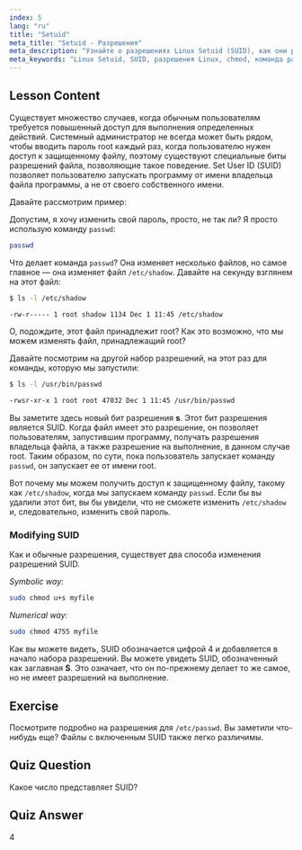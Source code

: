 ```yaml
---
index: 5
lang: "ru"
title: "Setuid"
meta_title: "Setuid - Разрешения"
meta_description: "Узнайте о разрешениях Linux Setuid (SUID), как они работают и как их изменять. Поймите SUID для безопасного доступа к файлам в Linux."
meta_keywords: "Linux Setuid, SUID, разрешения Linux, chmod, команда passwd, безопасность Linux, Linux для начинающих, учебник по Linux"
---
```


## Lesson Content

Существует множество случаев, когда обычным пользователям требуется повышенный доступ для выполнения определенных действий. Системный администратор не всегда может быть рядом, чтобы вводить пароль root каждый раз, когда пользователю нужен доступ к защищенному файлу, поэтому существуют специальные биты разрешений файла, позволяющие такое поведение. Set User ID (SUID) позволяет пользователю запускать программу от имени владельца файла программы, а не от своего собственного имени.

Давайте рассмотрим пример:

Допустим, я хочу изменить свой пароль, просто, не так ли? Я просто использую команду `passwd`:

```bash
passwd
```

Что делает команда `passwd`? Она изменяет несколько файлов, но самое главное — она изменяет файл `/etc/shadow`. Давайте на секунду взглянем на этот файл:

```bash
$ ls -l /etc/shadow

-rw-r----- 1 root shadow 1134 Dec 1 11:45 /etc/shadow
```

О, подождите, этот файл принадлежит root? Как это возможно, что мы можем изменять файл, принадлежащий root?

Давайте посмотрим на другой набор разрешений, на этот раз для команды, которую мы запустили:

```bash
$ ls -l /usr/bin/passwd

-rwsr-xr-x 1 root root 47032 Dec 1 11:45 /usr/bin/passwd
```

Вы заметите здесь новый бит разрешения **s**. Этот бит разрешения является SUID. Когда файл имеет это разрешение, он позволяет пользователям, запустившим программу, получать разрешения владельца файла, а также разрешение на выполнение, в данном случае root. Таким образом, по сути, пока пользователь запускает команду `passwd`, он запускает ее от имени root.

Вот почему мы можем получить доступ к защищенному файлу, такому как `/etc/shadow`, когда мы запускаем команду `passwd`. Если бы вы удалили этот бит, вы бы увидели, что не сможете изменить `/etc/shadow` и, следовательно, изменить свой пароль.

### Modifying SUID

Как и обычные разрешения, существует два способа изменения разрешений SUID.

_Symbolic way:_

```bash
sudo chmod u+s myfile
```

_Numerical way:_

```bash
sudo chmod 4755 myfile
```

Как вы можете видеть, SUID обозначается цифрой 4 и добавляется в начало набора разрешений. Вы можете увидеть SUID, обозначенный как заглавная **S**. Это означает, что он по-прежнему делает то же самое, но не имеет разрешений на выполнение.

## Exercise

Посмотрите подробно на разрешения для `/etc/passwd`. Вы заметили что-нибудь еще? Файлы с включенным SUID также легко различимы.

## Quiz Question

Какое число представляет SUID?

## Quiz Answer

4
